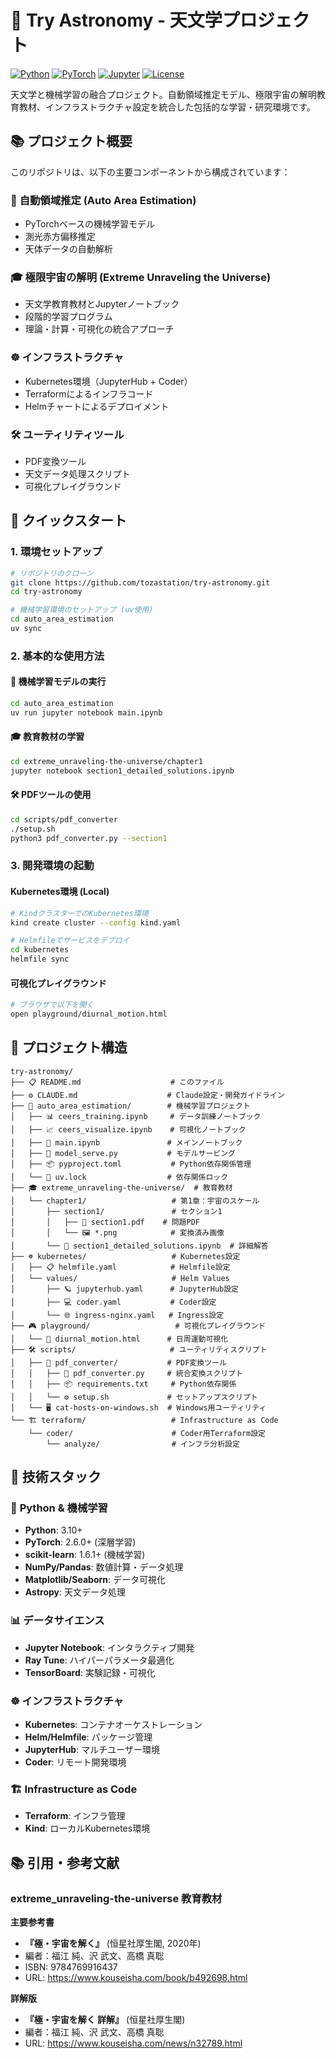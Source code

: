 # 🌌 Try Astronomy - 天文学プロジェクト

[![Python](https://img.shields.io/badge/python-3.10+-blue.svg)](https://www.python.org/downloads/)
[![PyTorch](https://img.shields.io/badge/PyTorch-2.6.0+-red.svg)](https://pytorch.org/)
[![Jupyter](https://img.shields.io/badge/Jupyter-Notebook-orange.svg)](https://jupyter.org/)
[![License](https://img.shields.io/badge/license-MIT-green.svg)](LICENSE)

天文学と機械学習の融合プロジェクト。自動領域推定モデル、極限宇宙の解明教育教材、インフラストラクチャ設定を統合した包括的な学習・研究環境です。

## 📚 プロジェクト概要

このリポジトリは、以下の主要コンポーネントから構成されています：

### 🔬 **自動領域推定 (Auto Area Estimation)**
- PyTorchベースの機械学習モデル
- 測光赤方偏移推定
- 天体データの自動解析

### 🎓 **極限宇宙の解明 (Extreme Unraveling the Universe)**
- 天文学教育教材とJupyterノートブック
- 段階的学習プログラム
- 理論・計算・可視化の統合アプローチ

### ☸️ **インフラストラクチャ**
- Kubernetes環境（JupyterHub + Coder）
- Terraformによるインフラコード
- Helmチャートによるデプロイメント

### 🛠️ **ユーティリティツール**
- PDF変換ツール
- 天文データ処理スクリプト
- 可視化プレイグラウンド

## 🚀 クイックスタート

### 1. 環境セットアップ

```bash
# リポジトリのクローン
git clone https://github.com/tozastation/try-astronomy.git
cd try-astronomy

# 機械学習環境のセットアップ (uv使用)
cd auto_area_estimation
uv sync
```

### 2. 基本的な使用方法

#### 🔬 機械学習モデルの実行

```bash
cd auto_area_estimation
uv run jupyter notebook main.ipynb
```

#### 🎓 教育教材の学習

```bash
cd extreme_unraveling-the-universe/chapter1
jupyter notebook section1_detailed_solutions.ipynb
```

#### 🛠️ PDFツールの使用

```bash
cd scripts/pdf_converter
./setup.sh
python3 pdf_converter.py --section1
```

### 3. 開発環境の起動

#### Kubernetes環境 (Local)

```bash
# KindクラスターでのKubernetes環境
kind create cluster --config kind.yaml

# Helmfileでサービスをデプロイ
cd kubernetes
helmfile sync
```

#### 可視化プレイグラウンド

```bash
# ブラウザで以下を開く
open playground/diurnal_motion.html
```

## 📁 プロジェクト構造

```
try-astronomy/
├── 📋 README.md                    # このファイル
├── ⚙️ CLAUDE.md                    # Claude設定・開発ガイドライン
├── 🤖 auto_area_estimation/        # 機械学習プロジェクト
│   ├── 📊 ceers_training.ipynb     # データ訓練ノートブック
│   ├── 📈 ceers_visualize.ipynb    # 可視化ノートブック
│   ├── 🎯 main.ipynb               # メインノートブック
│   ├── 🧮 model_serve.py           # モデルサービング
│   ├── 📦 pyproject.toml           # Python依存関係管理
│   └── 🔄 uv.lock                  # 依存関係ロック
├── 🎓 extreme_unraveling-the-universe/  # 教育教材
│   └── chapter1/                   # 第1章：宇宙のスケール
│       ├── section1/               # セクション1
│       │   ├── 📄 section1.pdf    # 問題PDF
│       │   └── 🖼️ *.png            # 変換済み画像
│       └── 📖 section1_detailed_solutions.ipynb  # 詳細解答
├── ☸️ kubernetes/                   # Kubernetes設定
│   ├── 📋 helmfile.yaml            # Helmfile設定
│   └── values/                     # Helm Values
│       ├── 🪐 jupyterhub.yaml      # JupyterHub設定
│       ├── 💻 coder.yaml           # Coder設定
│       └── 🌐 ingress-nginx.yaml   # Ingress設定
├── 🎮 playground/                   # 可視化プレイグラウンド
│   └── 🌅 diurnal_motion.html      # 日周運動可視化
├── 🛠️ scripts/                     # ユーティリティスクリプト
│   ├── 📄 pdf_converter/           # PDF変換ツール
│   │   ├── 🔧 pdf_converter.py     # 統合変換スクリプト
│   │   ├── 📦 requirements.txt     # Python依存関係
│   │   └── ⚙️ setup.sh             # セットアップスクリプト
│   └── 🖥️ cat-hosts-on-windows.sh  # Windows用ユーティリティ
└── 🏗️ terraform/                   # Infrastructure as Code
    └── coder/                      # Coder用Terraform設定
        └── analyze/                # インフラ分析設定
```

## 🔧 技術スタック

### 🐍 **Python & 機械学習**
- **Python**: 3.10+
- **PyTorch**: 2.6.0+ (深層学習)
- **scikit-learn**: 1.6.1+ (機械学習)
- **NumPy/Pandas**: 数値計算・データ処理
- **Matplotlib/Seaborn**: データ可視化
- **Astropy**: 天文データ処理

### 📊 **データサイエンス**
- **Jupyter Notebook**: インタラクティブ開発
- **Ray Tune**: ハイパーパラメータ最適化
- **TensorBoard**: 実験記録・可視化

### ☸️ **インフラストラクチャ**
- **Kubernetes**: コンテナオーケストレーション
- **Helm/Helmfile**: パッケージ管理
- **JupyterHub**: マルチユーザー環境
- **Coder**: リモート開発環境

### 🏗️ **Infrastructure as Code**
- **Terraform**: インフラ管理
- **Kind**: ローカルKubernetes環境

## 📚 引用・参考文献

### extreme_unraveling-the-universe 教育教材

**主要参考書**
- **『極・宇宙を解く』** (恒星社厚生閣, 2020年)
- 編者：福江 純、沢 武文、高橋 真聡
- ISBN: 9784769916437
- URL: https://www.kouseisha.com/book/b492698.html

**詳解版**
- **『極・宇宙を解く 詳解』** (恒星社厚生閣)
- 編者：福江 純、沢 武文、高橋 真聡
- URL: https://www.kouseisha.com/news/n32789.html
